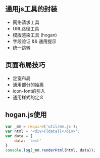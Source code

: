 ## 通用js工具的封装
* 网络请求工具
* URL路径工具
* 模版渲染工具 (hogan)
* 字段验证 && 通用提示
* 统一跳转

## 页面布局技巧
* 定宽布局
* 通用部分的抽离
* icon-font的引入
* 通用样式的定义

## hogan.js使用
```js
var _mm = require('util/mm.js');
var html = '<div>{{data}}</div>';
var data = {
    data: 'test'
}
console.log(_mm.renderHtml(html, data));
```